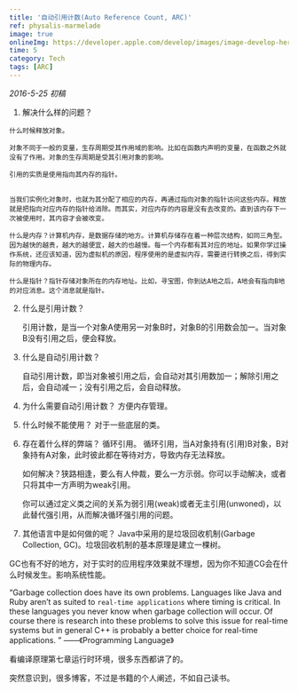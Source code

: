 ```yaml
---
title: '自动引用计数(Auto Reference Count, ARC)'
ref: physalis-marmelade
image: true
onlineImg: https://developer.apple.com/develop/images/image-develop-hero-medium.png
time: 5
category: Tech
tags: [ARC]
---
```


*2016-5-25 初稿*


1. 解决什么样的问题？
<!-- more -->    
    什么时候释放对象。

    对象不同于一般的变量，生存周期受其作用域的影响。比如在函数内声明的变量，在函数之外就没有了作用。对象的生存周期是受其引用对象的影响。
    
    引用的实质是使用指向其内存的指针。
    
    
    当我们实例化对象时，也就为其分配了相应的内存，再通过指向对象的指针访问这些内存。释放就是把指向对应内存的指针给消除。而其实，对应内存的内容是没有去改变的。直到该内存下一次被使用时，其内容才会被改变。
    
    什么是内存？计算机内存，是数据存储的地方。计算机存储存在着一种层次结构，如同三角型。因为越快的越贵，越大的越便宜，越大的也越慢。每一个内存都有其对应的地址。如果你学过操作系统，还应该知道，因为虚拟机的原因，程序使用的是虚拟内存，需要进行转换之后，得到实际的物理内存。
     
    什么是指针？指针存储对象所在的内存地址。比如，寻宝图，你到达A地之后，A地会有指向B地的对应消息。这个消息就是指针。

    
2. 什么是引用计数？

    引用计数，是当一个对象A使用另一对象B时，对象B的引用数会加一。当对象B没有引用之后，便会释放。
    
3. 什么是自动引用计数？

    自动引用计数，即当对象被引用之后，会自动对其引用数加一；解除引用之后，会自动减一；没有引用之后，会自动释放。
    
4. 为什么需要自动引用计数？
    方便内存管理。
5. 什么时候不能使用？
    对于一些底层的类。

6. 存在着什么样的弊端？
    循环引用。
    循环引用，当A对象持有(引用)B对象，B对象持有A对象，此时彼此都在等待对方，导致内存无法释放。 
    
    如何解决？狭路相逢，要么有人仲裁，要么一方示弱。你可以手动解决，或者只将其中一方声明为weak引用。
    
    你可以通过定义类之间的关系为弱引用(weak)或者无主引用(unwoned)，以此替代强引用，从而解决循环强引用的问题。

7. 其他语言中是如何做的呢？
    Java中采用的是垃圾回收机制(Garbage Collection, GC)。垃圾回收机制的基本原理是建立一棵树。

GC也有不好的地方，对于实时的应用程序效果就不理想，因为你不知道CG会在什么时候发生。影响系统性能。

“Garbage collection does have its own problems. Languages like Java and Ruby aren’t as suited to `real-time applications` where timing is critical. In these languages you never know when garbage collection will occur. Of course there is research into these problems to solve this issue for real-time systems but in general C++ is probably a better choice for real-time applications. ”
——《Programming Language》
    
看编译原理第七章运行时环境，很多东西都讲了的。

突然意识到，很多博客，不过是书籍的个人阐述，不如自己读书。


